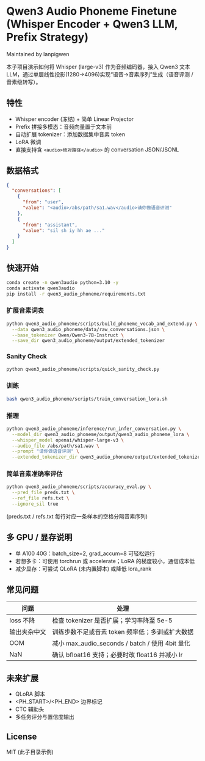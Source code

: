 # Qwen3 Audio Phoneme Finetune (Whisper Encoder + Qwen3 LLM, Prefix Strategy)

Maintained by lanpigwen

本子项目演示如何将 Whisper (large-v3) 作为音频编码器，接入 Qwen3 文本 LLM，通过单层线性投影(1280->4096)实现“语音→音素序列”生成（语音评测 / 音素级转写）。

## 特性
- Whisper encoder (冻结) + 简单 Linear Projector
- Prefix 拼接多模态：音频向量置于文本前
- 自动扩展 tokenizer：添加数据集中音素 token
- LoRA 微调
- 直接支持含 `<audio>绝对路径</audio>` 的 conversation JSON/JSONL

## 数据格式
```json
{
  "conversations": [
    {
      "from": "user",
      "value": "<audio>/abs/path/sa1.wav</audio>请你做语音评测"
    },
    {
      "from": "assistant",
      "value": "sil sh iy hh ae ..."
    }
  ]
}
```

## 快速开始
```bash
conda create -n qwen3audio python=3.10 -y
conda activate qwen3audio
pip install -r qwen3_audio_phoneme/requirements.txt
```

### 扩展音素词表
```bash
python qwen3_audio_phoneme/scripts/build_phoneme_vocab_and_extend.py \
  --data qwen3_audio_phoneme/data/raw_conversations.json \
  --base_tokenizer Qwen/Qwen3-7B-Instruct \
  --save_dir qwen3_audio_phoneme/output/extended_tokenizer
```

### Sanity Check
```bash
python qwen3_audio_phoneme/scripts/quick_sanity_check.py
```

### 训练
```bash
bash qwen3_audio_phoneme/scripts/train_conversation_lora.sh
```

### 推理
```bash
python qwen3_audio_phoneme/inference/run_infer_conversation.py \
  --model_dir qwen3_audio_phoneme/output/qwen3_audio_phoneme_lora \
  --whisper_model openai/whisper-large-v3 \
  --audio_file /abs/path/sa1.wav \
  --prompt "请你做语音评测" \
  --extended_tokenizer_dir qwen3_audio_phoneme/output/extended_tokenizer
```

### 简单音素准确率评估
```bash
python qwen3_audio_phoneme/scripts/accuracy_eval.py \
  --pred_file preds.txt \
  --ref_file refs.txt \
  --ignore_sil true
```
(preds.txt / refs.txt 每行对应一条样本的空格分隔音素序列)

## 多 GPU / 显存说明
- 单 A100 40G：batch_size=2, grad_accum=8 可轻松运行
- 若想多卡：可使用 torchrun 或 accelerate；LoRA 的梯度较小，通信成本低
- 减少显存：可尝试 QLoRA (未内置脚本) 或降低 lora_rank

## 常见问题
| 问题 | 处理 |
|------|------|
| loss 不降 | 检查 tokenizer 是否扩展；学习率降至 5e-5 |
| 输出夹杂中文 | 训练步数不足或音素 token 频率低；多训或扩大数据 |
| OOM | 减小 max_audio_seconds / batch / 使用 4bit 量化 |
| NaN | 确认 bfloat16 支持；必要时改 float16 并减小 lr |

## 未来扩展
- QLoRA 脚本
- <PH_START>/<PH_END> 边界标记
- CTC 辅助头
- 多任务评分与置信度输出

## License
MIT (此子目录示例)